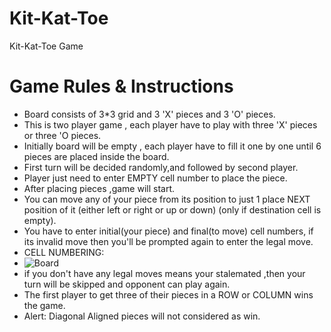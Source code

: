 # Kit-Kat-Toe
Kit-Kat-Toe Game
# Game Rules & Instructions
- Board consists of 3*3 grid and 3 'X' pieces and 3 'O' pieces.
- This is two player game , each player have to play with three 'X' pieces or three  'O pieces.
- Initially board will be empty , each player have to fill it one by one until 6 pieces are placed inside the board.
- First turn will be decided randomly,and followed by second player.
- Player just need to enter EMPTY cell number to place the piece.
- After placing pieces ,game will start.
- You can move any of your piece from its position to just 1 place NEXT position of it (either left or right or up or down) (only if destination cell is empty).
- You have to enter initial(your piece) and final(to move) cell numbers, if its invalid move then you'll be prompted again to enter the legal move.
- CELL NUMBERING:
- ![Board](https://graph.org/file/5be7b627616be25a55ec3.png)
- if you don't have any legal moves means your stalemated ,then your turn will be skipped and opponent can play again.
- The first player to get three of their pieces in a ROW or COLUMN wins the game.
- Alert: Diagonal Aligned pieces will not considered as win.  
